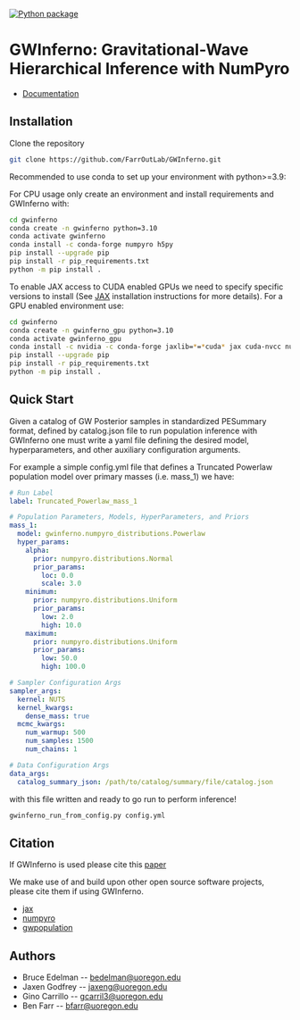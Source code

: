 [![Python package](https://github.com/FarrOutLab/GWInferno/actions/workflows/gwinferno-testing.yml/badge.svg)](https://github.com/FarrOutLab/GWInferno/actions/workflows/gwinferno-testing.yml)

# GWInferno: Gravitational-Wave Hierarchical Inference with NumPyro

- [Documentation](https://gwinferno.readthedocs.io/en/latest/)

## Installation

Clone the repository

```bash
git clone https://github.com/FarrOutLab/GWInferno.git
```

Recommended to use conda to set up your environment with python>=3.9:

For CPU usage only create an environment and install requirements and GWInferno with:

```bash
cd gwinferno
conda create -n gwinferno python=3.10
conda activate gwinferno
conda install -c conda-forge numpyro h5py 
pip install --upgrade pip
pip install -r pip_requirements.txt
python -m pip install .
```

To enable JAX access to CUDA enabled GPUs we need to specify specific versions to install (See [JAX](https://github.com/google/jax) installation instructions for more details). For a GPU enabled environment use:

```bash
cd gwinferno
conda create -n gwinferno_gpu python=3.10
conda activate gwinferno_gpu
conda install -c nvidia -c conda-forge jaxlib=*=*cuda* jax cuda-nvcc numpyro h5py
pip install --upgrade pip
pip install -r pip_requirements.txt
python -m pip install .
```

## Quick Start
Given a catalog of GW Posterior samples in standardized PESummary format, defined by catalog.json file to run population inference with GWInferno one must write a yaml file defining the desired model, hyperparameters, and other auxiliary configuration arguments. 

For example a simple config.yml file that defines a Truncated Powerlaw population model over primary masses (i.e. mass_1) we have:

```yaml
# Run Label
label: Truncated_Powerlaw_mass_1

# Population Parameters, Models, HyperParameters, and Priors
mass_1:
  model: gwinferno.numpyro_distributions.Powerlaw
  hyper_params:
    alpha:
      prior: numpyro.distributions.Normal
      prior_params:
        loc: 0.0
        scale: 3.0
    minimum:
      prior: numpyro.distributions.Uniform
      prior_params:
        low: 2.0
        high: 10.0
    maximum:
      prior: numpyro.distributions.Uniform
      prior_params:
        low: 50.0
        high: 100.0

# Sampler Configuration Args
sampler_args:
  kernel: NUTS
  kernel_kwargs:
    dense_mass: true
  mcmc_kwargs:
    num_warmup: 500
    num_samples: 1500
    num_chains: 1

# Data Configuration Args
data_args:
  catalog_summary_json: /path/to/catalog/summary/file/catalog.json
```

with this file written and ready to go run to perform inference!

```bash
gwinferno_run_from_config.py config.yml
```

## Citation

If GWInferno is used please cite this [paper](https://arxiv.org/abs/2210.12834)

We make use of and build upon other open source software projects, please cite them if using GWInferno.

- [jax](https://github.com/google/jax)
- [numpyro](https://github.com/pyro-ppl/numpyro)
- [gwpopulation](https://github.com/ColmTalbot/gwpopulation)

## Authors

- Bruce Edelman -- bedelman@uoregon.edu
- Jaxen Godfrey -- jaxeng@uoregon.edu
- Gino Carrillo -- gcarril3@uoregon.edu
- Ben Farr -- bfarr@uoregon.edu
